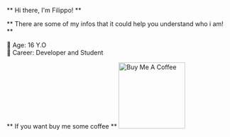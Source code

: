** Hi there, I'm Filippo! **

** There are some of my infos that it could help you understand who i am! **

🎂 Age: 16 Y.O<br>
🔧 Career: Developer and Student


** If you want buy me some coffee **
<a href="https://www.buymeacoffee.com/abhisheknaiidu" target="_blank"><img src="https://cdn.buymeacoffee.com/buttons/v2/default-red.png" alt="Buy Me A Coffee" width="150" ></a>
